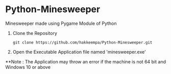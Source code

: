 # Python-Minesweeper
Minesweeper made using Pygame Module of Python
1. Clone the Repository
    ```
    git clone https://github.com/hakkeempa/Python-Minesweeper.git
    ```
2. Open the Executable Application file named 'minesweeper.exe'

**Note : The Application may throw an error if the machine is not 64 bit and Windows 10 or above 
